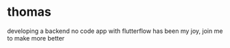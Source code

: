 # thomas
developing a backend no code app with flutterflow has been my joy, join me to make more better
